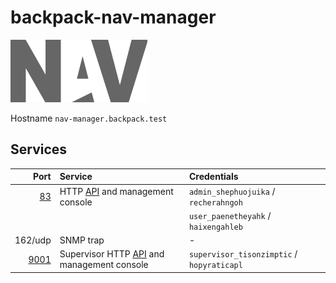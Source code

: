 # backpack-nav-manager

![NAV](../../../../doc/assets/logos/nav.png)

Hostname `nav-manager.backpack.test`

## Services

| Port | Service | Credentials
| ---: | :------ | :----------
| [83](http://nav-manager.backpack.test:83) | HTTP [API](https://nav.uninett.no/doc/5.1/howto/using_the_api.html) and management console | `admin_shephuojuika` / `recherahngoh`
| | | `user_paenetheyahk` / `haixengahleb`
| 162/udp | SNMP trap | -
| [9001](http://nav-manager.backpack.test:9001) | Supervisor HTTP [API](http://www.supervisord.org/api.html) and management console | `supervisor_tisonzimptic` / `hopyraticapl`
